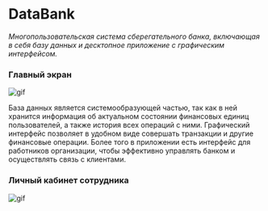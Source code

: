 # DataBank
*Многопользовательская система сберегательного банка, включающая в себя базу данных и десктопное приложение с графическим интерфейсом.*

### Главный экран
![gif](https://user-images.githubusercontent.com/55200686/101781020-58c4c600-3b08-11eb-8b5f-b35d0a38c7a1.gif)

База данных является системообразующей частью, так как в ней хранится информация об актуальном состоянии финансовых единиц пользователей, а также история всех операций с ними. Графический интерфейс позволяет в удобном виде совершать транзакции и другие финансовые операции. Более того в приложении есть интерфейс для работников организации, чтобы эффективно управлять банком и осуществлять связь с клиентами. 

### Личный кабинет сотрудника
![gif](https://user-images.githubusercontent.com/55200686/101782303-e359f500-3b09-11eb-858e-4abc58cf9efd.gif)
